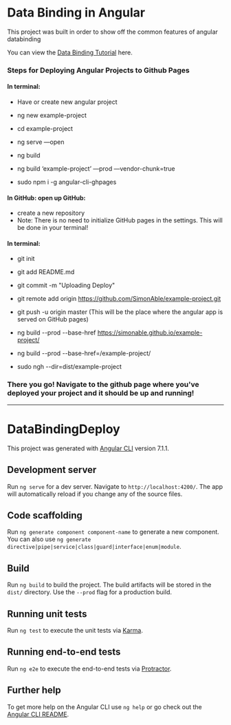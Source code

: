 
# Data Binding in Angular

This project was built in order to show off the common features of angular databinding

You can view the [Data Binding Tutorial](https://simonable.github.io/angular-data-binding/) here.

### Steps for Deploying Angular Projects to Github Pages

#### In terminal:

* Have or create new angular project

* ng new example-project

* cd example-project

* ng serve —open

* ng build

* ng build ‘example-project’ —prod —vendor-chunk=true

* sudo npm i -g angular-cli-ghpages

#### In GitHub: open up GitHub:

* create a new repository
* Note: There is no need to initialize GitHub pages in the settings. This will be done in your terminal!

#### In terminal:

* git init

* git add README.md

* git commit -m "Uploading Deploy"

* git remote add origin https://github.com/SimonAble/example-project.git

* git push -u origin master (This will be the place where the angular app is served on GitHub pages)

* ng build --prod --base-href https://simonable.github.io/example-project/

* ng build --prod --base-href=/example-project/

* sudo ngh --dir=dist/example-project

### There you go! Navigate to the github page where you've deployed your project and it should be up and running!

***


# DataBindingDeploy

This project was generated with [Angular CLI](https://github.com/angular/angular-cli) version 7.1.1.

## Development server

Run `ng serve` for a dev server. Navigate to `http://localhost:4200/`. The app will automatically reload if you change any of the source files.

## Code scaffolding

Run `ng generate component component-name` to generate a new component. You can also use `ng generate directive|pipe|service|class|guard|interface|enum|module`.

## Build

Run `ng build` to build the project. The build artifacts will be stored in the `dist/` directory. Use the `--prod` flag for a production build.

## Running unit tests

Run `ng test` to execute the unit tests via [Karma](https://karma-runner.github.io).

## Running end-to-end tests

Run `ng e2e` to execute the end-to-end tests via [Protractor](http://www.protractortest.org/).

## Further help

To get more help on the Angular CLI use `ng help` or go check out the [Angular CLI README](https://github.com/angular/angular-cli/blob/master/README.md).
